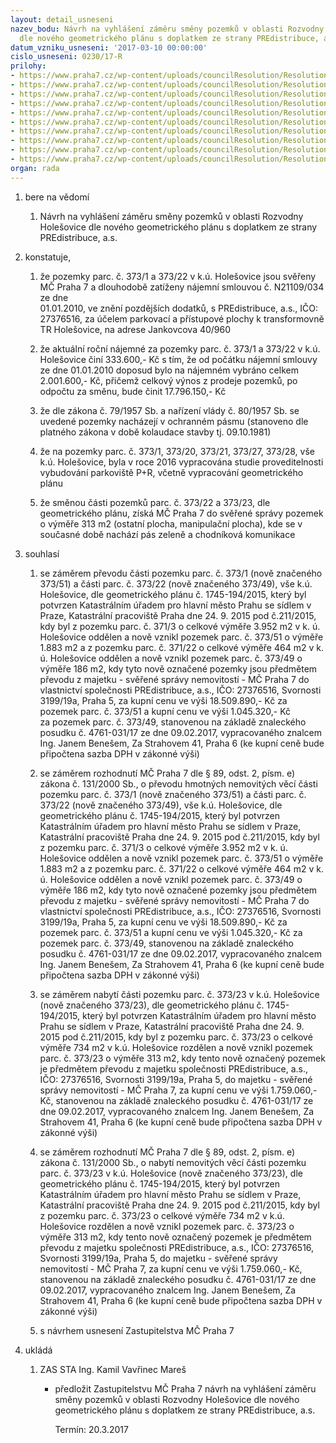 ```yaml
---
layout: detail_usneseni
nazev_bodu: Návrh na vyhlášení záměru směny pozemků v oblasti Rozvodny Holešovice
  dle nového geometrického plánu s doplatkem ze strany PREdistribuce, a.s.
datum_vzniku_usneseni: '2017-03-10 00:00:00'
cislo_usneseni: 0230/17-R
prilohy:
- https://www.praha7.cz/wp-content/uploads/councilResolution/Resolutions/29169/export/01_PREz~177424.docx
- https://www.praha7.cz/wp-content/uploads/councilResolution/Resolutions/29169/export/02_PREz~177423.pdf
- https://www.praha7.cz/wp-content/uploads/councilResolution/Resolutions/29169/export/03_PREz~177422.pdf
- https://www.praha7.cz/wp-content/uploads/councilResolution/Resolutions/29169/export/04_PREz~177421.pdf
- https://www.praha7.cz/wp-content/uploads/councilResolution/Resolutions/29169/export/05_PREz~177420.pdf
- https://www.praha7.cz/wp-content/uploads/councilResolution/Resolutions/29169/export/06_PREz~177419.doc
- https://www.praha7.cz/wp-content/uploads/councilResolution/Resolutions/29169/export/07_PREz~177418.doc
- https://www.praha7.cz/wp-content/uploads/councilResolution/Resolutions/29169/export/08_PREz~177417.pdf
- https://www.praha7.cz/wp-content/uploads/councilResolution/Resolutions/29169/export/09_PREz~177416.pdf
- https://www.praha7.cz/wp-content/uploads/councilResolution/Resolutions/29169/export/export~296551.pdf
organ: rada
---
```

<ol id="urzList" class="urzList_view"><li id="" class="urzClass1"><span name="1">bere na vědomí</span><ol class="urzOlClass"><li style="text-align: left;" id="" class="urzClass2"><span><p>Návrh na vyhlášení záměru směny pozemků v oblasti Rozvodny Holešovice dle nového geometrického plánu s doplatkem ze strany PREdistribuce, a.s.</p></span></li></ol></li><li id="" class="urzClass1"><span name="50">konstatuje,</span><ol class="urzOlClass"><li style="text-align: left;" id="" class="urzClass2"><span><p>že pozemky parc. č. 373/1 a 373/22 v k.ú. Holešovice jsou svěřeny MČ Praha 7 a dlouhodobě zatíženy nájemní smlouvou č. N21109/034 ze dne<br>01.01.2010, ve znění pozdějších dodatků, s PREdistribuce, a.s., IČO: 27376516, za účelem parkovací a přístupové plochy k transformovně TR Holešovice, na adrese Jankovcova 40/960</p></span></li><li style="text-align: left;" id="" class="urzClass2"><span><p>že aktuální roční nájemné za pozemky parc. č. 373/1 a 373/22 v k.ú. Holešovice činí 333.600,- Kč s tím, že od počátku nájemní smlouvy ze dne 01.01.2010 doposud bylo na nájemném vybráno celkem 2.001.600,- Kč, přičemž celkový výnos z prodeje pozemků, po odpočtu za směnu, bude činit 17.796.150,- Kč</p></span></li><li style="text-align: left;" id="" class="urzClass2"><span><p>že dle zákona č. 79/1957 Sb. a nařízení vlády č. 80/1957 Sb. se uvedené pozemky nacházejí v ochranném pásmu (stanoveno dle platného zákona v době kolaudace stavby tj. 09.10.1981)<br></p></span></li><li style="text-align: left;" id="" class="urzClass2"><span><p>že na pozemky parc. č. 373/1, 373/20, 373/21, 373/27, 373/28, vše k.ú. Holešovice, byla v roce 2016 vypracována studie proveditelnosti vybudování parkoviště P+R, včetně vypracování geometrického plánu</p></span></li><li style="text-align: left;" id="" class="urzClass2"><span><p>že směnou části pozemků parc. č. 373/22 a 373/23, dle geometrického plánu, získá MČ Praha 7 do svěřené správy pozemek o výměře 313 m2 (ostatní plocha, manipulační plocha), kde se v současné době nachází pás zeleně a chodníková komunikace<br></p></span></li></ol></li><li id="" class="urzClass1"><span name="26">souhlasí</span><ol class="urzOlClass"><li style="text-align: left;" id="" class="urzClass2"><span><p>se záměrem převodu části pozemku parc. č. 373/1 (nově značeného 373/51) a části parc. č. 373/22 (nově značeného 373/49), vše k.ú. Holešovice, dle geometrického plánu č. 1745-194/2015, který byl potvrzen Katastrálním úřadem pro hlavní město Prahu se sídlem v Praze, Katastrální pracoviště Praha dne 24. 9. 2015 pod č.211/2015, kdy byl z pozemku parc. č. 371/3 o celkové výměře 3.952 m2 v k. ú. Holešovice oddělen a nově vznikl pozemek parc. č. 373/51 o výměře 1.883 m2 a z pozemku parc. č. 371/22 o celkové výměře 464 m2 v k. ú. Holešovice oddělen a nově vznikl pozemek parc. č. 373/49 o výměře 186 m2, kdy tyto nově označené pozemky jsou předmětem převodu z majetku - svěřené správy nemovitostí - MČ Praha 7 do vlastnictví společnosti PREdistribuce, a.s., IČO: 27376516, Svornosti 3199/19a, Praha 5, za kupní cenu ve výši 18.509.890,- Kč za pozemek parc. č. 373/51 a&nbsp;kupní cenu ve výši 1.045.320,- Kč za&nbsp;pozemek parc. č. 373/49, stanovenou na základě znaleckého posudku č. 4761-031/17 ze dne 09.02.2017, vypracovaného znalcem Ing. Janem Benešem, Za Strahovem 41, Praha 6 (ke kupní ceně bude připočtena sazba DPH v zákonné výši)<br></p></span></li><li style="text-align: left;" id="" class="urzClass2"><span><p>se záměrem rozhodnutí MČ Praha 7 dle § 89, odst. 2, písm. e) zákona č. 131/2000 Sb., o převodu hmotných nemovitých věcí části pozemku parc. č. 373/1 (nově značeného 373/51) a části parc. č. 373/22 (nově značeného 373/49), vše k.ú. Holešovice, dle geometrického plánu č. 1745-194/2015, který byl potvrzen Katastrálním úřadem pro hlavní město Prahu se sídlem v Praze, Katastrální pracoviště Praha dne 24. 9. 2015 pod č.211/2015, kdy byl z pozemku parc. č. 371/3 o celkové výměře 3.952 m2 v k. ú. Holešovice oddělen a nově vznikl pozemek parc. č. 373/51 o výměře 1.883 m2 a z pozemku parc. č. 371/22 o celkové výměře 464 m2 v k. ú. Holešovice oddělen a nově vznikl pozemek parc. č. 373/49 o výměře 186 m2, kdy tyto nově označené pozemky jsou předmětem převodu z majetku - svěřené správy nemovitostí - MČ Praha 7 do vlastnictví společnosti PREdistribuce, a.s., IČO: 27376516, Svornosti 3199/19a, Praha 5, za kupní cenu ve výši 18.509.890,- Kč za pozemek parc. č. 373/51 a kupní cenu ve výši 1.045.320,- Kč za pozemek parc. č. 373/49, stanovenou na základě znaleckého posudku č. 4761-031/17 ze dne 09.02.2017, vypracovaného znalcem Ing. Janem Benešem, Za Strahovem 41, Praha 6 (ke kupní ceně bude připočtena sazba DPH v zákonné výši)<br></p></span></li><li style="text-align: left;" id="" class="urzClass2"><span><p>se záměrem nabytí části pozemku parc. č. 373/23 v k.ú. Holešovice (nově značeného 373/23), dle geometrického plánu č. 1745-194/2015, který byl potvrzen Katastrálním úřadem pro hlavní město Prahu se sídlem v Praze, Katastrální pracoviště Praha dne 24. 9. 2015 pod č.211/2015, kdy byl z pozemku parc. č. 373/23 o celkové výměře 734 m2 v k.ú. Holešovice rozdělen a nově vznikl pozemek parc. č. 373/23 o výměře 313 m2, kdy tento nově označený pozemek je předmětem převodu z majetku společnosti PREdistribuce, a.s., IČO: 27376516, Svornosti 3199/19a, Praha 5, do majetku - svěřené správy nemovitostí - MČ Praha 7, za kupní cenu ve výši 1.759.060,- Kč, stanovenou na základě znaleckého posudku č. 4761-031/17 ze dne 09.02.2017, vypracovaného znalcem Ing. Janem Benešem, Za Strahovem 41, Praha 6 (ke kupní ceně bude připočtena sazba DPH v zákonné výši)<br></p></span></li><li style="text-align: left;" id="" class="urzClass2"><span><p>se záměrem rozhodnutí MČ Praha 7 dle § 89, odst. 2, písm. e) zákona č. 131/2000 Sb., o nabytí nemovitých věcí&nbsp;části pozemku parc. č. 373/23 v k.ú. Holešovice (nově značeného 373/23), dle geometrického plánu č. 1745-194/2015, který byl potvrzen Katastrálním úřadem pro hlavní město Prahu se sídlem v Praze, Katastrální pracoviště Praha dne 24. 9. 2015 pod č.211/2015, kdy byl z pozemku parc. č. 373/23 o celkové výměře 734 m2 v k.ú. Holešovice rozdělen a nově vznikl pozemek parc. č. 373/23 o výměře 313 m2, kdy tento nově označený pozemek je předmětem převodu z majetku společnosti PREdistribuce, a.s., IČO: 27376516, Svornosti 3199/19a, Praha 5, do majetku - svěřené správy nemovitostí - MČ Praha 7, za kupní cenu ve výši 1.759.060,- Kč, stanovenou na základě znaleckého posudku č. 4761-031/17 ze dne 09.02.2017, vypracovaného znalcem Ing. Janem Benešem, Za Strahovem 41, Praha 6 (ke kupní ceně bude připočtena sazba DPH v zákonné výši)</p></span></li><li style="text-align: left;" id="" class="urzClass2"><span><p>s návrhem usnesení Zastupitelstva MČ Praha 7</p></span></li></ol></li><li class="urzClass1" id="urzUkoly"><span name="1">ukládá</span><ol class="urzOlClass"><li class="urzClass2"><span><p>ZAS STA Ing. Kamil Vavřinec Mareš</p></span><ul class="urzUlClass"><li class="urzClass3"><span><p>předložit Zastupitelstvu MČ Praha 7 návrh na vyhlášení záměru směny pozemků v oblasti Rozvodny Holešovice dle nového geometrického plánu s doplatkem ze strany PREdistribuce, a.s.</p></span><span class="urzUkolTermin">  Termín:&nbsp;20.3.2017</span></li></ul></li></ol></li></ol>